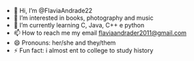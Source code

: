 - 👋 Hi, I’m @FlaviaAndrade22
- 👀 I’m interested in books, photography and music
- 🌱 I’m currently learning C, Java, C++ e python
- 📫 How to reach me my email flaviaandrader2011@gmail.com 
- 😄 Pronouns: her/she and they/them
- ⚡ Fun fact: i almost ent to college to study history 

<!---
FlaviaAndrade22/FlaviaAndrade22 is a ✨ special ✨ repository because its `README.md` (this file) appears on your GitHub profile.
You can click the Preview link to take a look at your changes.
--->
